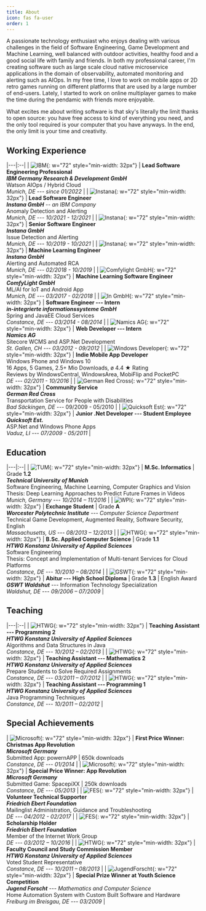 ```yaml
---
title: About
icon: fas fa-user
order: 1
---
```


A passionate technology enthusiast who enjoys dealing with various challenges in the field of Software Engineering,
Game Development and Machine Learning, well balanced with outdoor activities, healthy food and a good social life
with family and friends. In both my professional career, I'm creating software such as large scale cloud native
microservice applications in the domain of observability, automated monitoring and alerting such as AIOps.
In my free time, I love to work on mobile apps or 2D retro games running on different platforms that are used
by a large number of end-users. Lately, I started to work on online multiplayer games to make the time during the pendamic
with friends more enjoyable.

What excites me about writing software is that sky's literally the limit thanks to open source: you have free access
to kind of everything you need, and the only tool required is your computer that you have anyways.
In the end, the only limit is your time and creativity.

## Working Experience

|---|:--|
| ![IBM](/assets/img/logos/ibm.png){: w="72" style="min-width: 32px"} | **Lead Software Engineering Professional** <br/> _**IBM Germany Research & Development GmbH**_ <br/> Watson AIOps / Hybrid Cloud <br/> *Munich, DE --- since 01/2022* |
| ![Instana](/assets/img/logos/instana-ibm.png){: w="72" style="min-width: 32px"} | **Lead Software Engineer** <br/> _**Instana GmbH** -- an IBM Company_ <br/> Anomaly Detection and Alerting <br/> *Munich, DE --- 10/2021 - 12/2021* |
| ![Instana](/assets/img/logos/instana.png){: w="72" style="min-width: 32px"} | **Senior Software Engineer** <br/> _**Instana GmbH**_ <br/> Issue Detection and Alerting <br/> *Munich, DE --- 10/2019 - 10/2021* |
| ![Instana](/assets/img/logos/instana-stan.png){: w="72" style="min-width: 32px"} | **Machine Learning Engineer** <br/> _**Instana GmbH**_ <br/> Alerting and Automated RCA <br/> *Munich, DE --- 02/2018 - 10/2019* |
| ![Comfylight GmbH](/assets/img/logos/comfylight.jpeg){: w="72" style="min-width: 32px"} | **Machine Learning Software Engineer** <br/> _**ComfyLight GmbH**_ <br/> ML/AI for IoT and Android App <br/> *Munich, DE --- 03/2017 - 02/2018* |
| ![In GmbH](/assets/img/logos/ingmbh.png){: w="72" style="min-width: 32px"} | **Software Engineer --- Intern** <br/> _**in-integrierte informationssysteme GmbH**_ <br/> Spring and JavaEE Cloud Services <br/> *Constance, DE --- 03/2014 - 08/2014* |
| ![Namics AG](/assets/img/logos/namics.jpeg){: w="72" style="min-width: 32px"} | **Web Developer --- Intern** <br/> _**Namics AG**_ <br/> Sitecore WCMS and ASP.Net Development <br/> *St. Gallen, CH --- 03/2012 - 09/2012* |
| ![Windows Developer](/assets/img/logos/windows-dev.png){: w="72" style="min-width: 32px"} | **Indie Mobile App Developer** <br/> Windows Phone and Windows 10 <br/> 16 Apps, 5 Games, 2.5+ Mio Downloads, ø 4.4 ★ Rating <br/> Reviews by WindowsCentral, WindowsArea, MobiFlip and PocketPC <br/> *DE --- 02/2011 - 10/2016* |
| ![German Red Cross](/assets/img/logos/grc.png){: w="72" style="min-width: 32px"} | **Community Service** <br/> _**German Red Cross**_ <br> Transportation Service for People with Disabilities <br/> *Bad Säckingen, DE* --- 09/2009 - 05/2010 |
| ![Quicksoft Est](/assets/img/logos/quicksoft.png){: w="72" style="min-width: 32px"} | **Junior .Net Developer --- Student Employee** <br/> _**Quicksoft Est.**_ <br/> ASP.Net and Windows Phone Apps <br/> *Vaduz, LI --- 07/2009 - 05/2011* |


## Education

|---|:--|
| ![TUM](/assets/img/logos/tum.png){: w="72" style="min-width: 32px"} | **M.Sc. Informatics** \| Grade **1.2** <br/> **_Technical University of Munich_** <br/> Software Engineering, Machine Learning, Computer Graphics and Vision <br/> Thesis: Deep Learning Approaches to Predict Future Frames in Videos <br/> *Munich, Germany --- 10/2014 – 11/2016* |
| ![WPI](/assets/img/logos/wpi.png){: w="72" style="min-width: 32px"} | **Exchange Student** \| Grade **A** <br/> _**Worcester Polytechnic Institute** --- Computer Science Department_ <br/> Technical Game Development, Augmented Reality, Software Security, English <br/> *Massachusetts, US --- 08/2013 – 12/2013* |
| ![HTWG](/assets/img/logos/htwg.png){: w="72" style="min-width: 32px"} | **B.Sc. Applied Computer Science** \| Grade **1.1** <br/> _**HTWG Konstanz University of Applied Sciences**_ <br/> Software Engineering <br> Thesis: Concept and Implementation of Multi-tenant Services for Cloud Platforms <br/> *Constance, DE --- 10/2010 – 08/2014* |
| ![GSWT](/assets/img/logos/gswt.jpeg){: w="72" style="min-width: 32px"} | **Abitur --- High School Diploma** \| Grade **1.3** \| English Award <br/> _**GSWT Waldshut**_ --- Information Technology Specialization <br/> *Waldshut, DE --- 09/2006 – 07/2009* |


## Teaching

|---|:--|
| ![HTWG](/assets/img/logos/htwg.png){: w="72" style="min-width: 32px"} | **Teaching Assistant --- Programming 2** <br/> _**HTWG Konstanz University of Applied Sciences**_ <br/> Algorithms and Data Structures in Java <br/> *Constance, DE --- 10/2012 – 02/2013* |
| ![HTWG](/assets/img/logos/htwg.png){: w="72" style="min-width: 32px"} | **Teaching Assistant --- Mathematics 2** <br/> _**HTWG Konstanz University of Applied Sciences**_ <br/> Prepare Students to Solve Required Assignments <br/> *Constance, DE --- 03/2011 – 07/2012* |
| ![HTWG](/assets/img/logos/htwg.png){: w="72" style="min-width: 32px"} | **Teaching Assistant --- Programming 1** <br/> _**HTWG Konstanz University of Applied Sciences**_ <br/> Java Programming Techniques <br/> *Constance, DE --- 10/2011 – 02/2012* |


## Special Achievements

| ![Microsoft](/assets/img/logos/ms.png){: w="72" style="min-width: 32px"} | **First Price Winner: Christmas App Revolution** <br/> _**Microsoft Germany**_ <br/> Submitted App: powernAPP \| 650k downloads <br/> *Constance, DE --- 01/2014* |
| ![Microsoft](/assets/img/logos/ms.png){: w="72" style="min-width: 32px"} | **Special Price Winner: App Revolution** <br/> _**Microsoft Germany**_ <br/> Submitted Game: SpacepiXX \| 250k downloads <br/> *Constance, DE --- 05/2013* |
| ![FES](/assets/img/logos/fes.jpeg){: w="72" style="min-width: 32px"} | **Volunteer Technical Supporter** <br/> _**Friedrich Ebert Foundation**_ <br/> Mailinglist Administration, Guidance and Troubleshooting <br/> *DE --- 04/2012 - 02/2017* |
| ![FES](/assets/img/logos/fes.jpeg){: w="72" style="min-width: 32px"} | **Scholarship Holder** <br/> _**Friedrich Ebert Foundation**_ <br/> Member of the Internet Work Group <br/> *DE --- 03/2012 – 10/2016* |
| ![HTWG](/assets/img/logos/htwg.png){: w="72" style="min-width: 32px"} | **Faculty Council and Study Commission Member** <br/> _**HTWG Konstanz University of Applied Sciences**_ <br/> Voted Student Representative <br/> *Constance, DE --- 10/2011 – 08/2013* |
| ![JugendForscht](/assets/img/logos/jufo.jpeg){: w="72" style="min-width: 32px"} | **Special Prize Winner at Youth Science Competition** <br/> _**Jugend Forscht** --- Mathematics and Computer Science_ <br/> Home Automation System with Custom Built Software and Hardware <br/> *Freiburg im Breisgau, DE --- 03/2009* |
